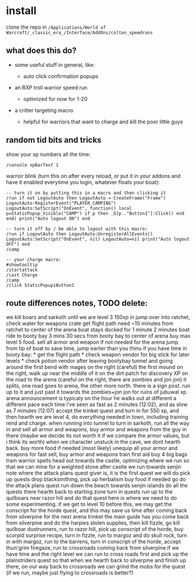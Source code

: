 # install
clone the repo in `/Applications/World of Warcraft/_classic_era_/Interface/AddOns/colton_speedruns`


## what does this do?
- some useful stuff in general, like:
    * auto click confirmation popups

- an RXP troll warrior speed run
    * optimized for now for 1-20

- a critter targeting macro
    * helpful for warriors that want to charge and kill the poor little guys

## random tid bits and tricks
show your xp numbers all the time:
```
/console xpBarText 1
```

warrior blink (turn this on after every reload, or put it in your addons and have it enabled everytime you login, whatever floats your boat):
```
-- turn it on by putting this in a macro and then clicking it
/run if not LogoutAuto then LogoutAuto = CreateFrame("Frame") LogoutAuto:RegisterEvent("PLAYER_CAMPING") LogoutAuto:SetScript("OnEvent", function() local p=StaticPopup_Visible("CAMP") if p then _G[p.."Button1"]:Click() end end) print("Auto logout ON") end

-- turn it off by / be able to logout with this macro:
/run if LogoutAuto then LogoutAuto:UnregisterAllEvents() LogoutAuto:SetScript("OnEvent", nil) LogoutAuto=nil print("Auto logout OFF") end
/camp

-- your charge macro:
#showtooltip
/startattack
/cast Charge
/camp
/click StaticPopup1Button1
```

## route differences notes, TODO delete:
we kill boars and sarkoth until we are level 3 150xp in
jump over into ratchet, check water for weapons crate
get flight path
need ~10 minutes from ratchet to center of the arena
boat stays docked for 1 minute
2 minutes boat ride to booty bay
3 mins 30 secs from booty bay to center of arena
buy max level 5 food. sell all armor and weapon if not needed for the arena
jump from tip of boat to save time, jump earlier than you thinu
if you have time in booty bay:
    * get the flight path
    * check weapon vendor for big stick for later levels
    * check potion vendor
after leaving bootybay tunnel and going around the first bend with mages on the right (careful) the first mound on the right, walk up near the middle of it on the dirt patch for discovery XP
on the road to the arena (careful on the right, there are zombies and jon jon) it splits, one road goes to arena, the other more north. there is a sign post. run up to it and just past it towards the zombies+jon jon for ruins of jubuwal xp
arena announcement is typicaly on the hour
he walks out at different a different pace each time
i've seen as fast as 2 minutes (12:02), and as slow as 7 minutes (12:07)
accept the trinket quest and turn in for 550 xp, and then hearth
we are level 4, do everything needed in town, including training rend and charge. when running into tunnel to turn in sarkoth, run all the way in and sell all armor and weapons, buy armor and weapons from the guy in there (maybe we decide its not worth it if we compare the armor values, but i think its worth)
when we character unstuck in the cave, we dont hearth back.
buy more food if needed (most likely)
unequip all your armor and weapons for fast sell, buy armor and weapons
train first aid
buy 4 big bags
train warrior spells 
head out towards the castle, optimizing where we run so that we can mine for a weighted stone
after castle we run towards senjin
note where the attack plans quest giver is, it is the first quest we will do
pick up quests
drop blacksmithing, pick up herbalism
buy food if needed
go do the attack plans quest
run down the beach towards senjin islands
do all the quests there
hearth back to starting zone
turn in quests
run up to the quilboars near razor hill and do that quest
here is where we need to do some experimenting. if we get to level 10 before this, we may get the conscript for the horde quest, and this may save us time after coming back from silverpine for the next arena trinket
the main guide has you come back from silverpine and do the harpies stolen supplies, then kill fizzle, go kill quilboar dustrunners, run to razor hill, pick up conscript of the horde, buy scorpid surprise recipe, turn in fizzle, run to margoz and do skull rock, turn in with margoz, run to the barrens, turn in conscript of the horde, accept thun'grim firegaze, run to crossroads
coming back from silverpine if we have time and the right level we can run to cross roads first and pick up the plainstriders quest so that when we hearth back to silverpine and finish up there, on our way back to crossroads we can grind the mobs for the quest (if we run, maybe just flying to crossroads is better?)

